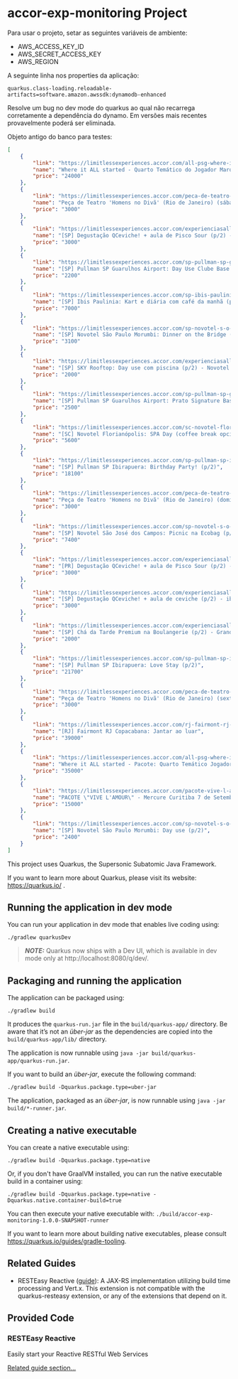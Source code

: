# accor-exp-monitoring Project

Para usar o projeto, setar as seguintes variáveis de ambiente:

- AWS_ACCESS_KEY_ID
- AWS_SECRET_ACCESS_KEY
- AWS_REGION


A seguinte linha nos properties da aplicação:

```shell
quarkus.class-loading.reloadable-artifacts=software.amazon.awssdk:dynamodb-enhanced
```

Resolve um bug no dev mode do quarkus ao qual não recarrega corretamente a dependência do dynamo. Em versões mais recentes provavelmente poderá ser eliminada.

Objeto antigo do banco para testes:

```json
[
	{
		"link": "https://limitlessexperiences.accor.com/all-psg-where-it-all-started-quarto-tematico-do-jogador-marquinhos",
		"name": "Where it ALL started - Quarto Temático do Jogador Marquinhos (PSG) no Pullman SP Vila Olímpia",
		"price": "24000"
	},
	{
		"link": "https://limitlessexperiences.accor.com/peca-de-teatro-homens-no-div-rio-de-janeiro-sabado-11-06-2-ingressos",
		"name": "Peça de Teatro 'Homens no Divã' (Rio de Janeiro) (sábado, 25/06) 2 ingressos",
		"price": "3000"
	},
	{
		"link": "https://limitlessexperiences.accor.com/experienciasall_qceviche_01",
		"name": "[SP] Degustação QCeviche! + aula de Pisco Sour (p/2) - ibis Styles Barra Funda",
		"price": "3000"
	},
	{
		"link": "https://limitlessexperiences.accor.com/sp-pullman-sp-guarulhos-airport-clube-base",
		"name": "[SP] Pullman SP Guarulhos Airport: Day Use Clube Base (p/1)",
		"price": "2200"
	},
	{
		"link": "https://limitlessexperiences.accor.com/sp-ibis-paulinia-kart-e-diaria-p-2",
		"name": "[SP] Ibis Paulinia: Kart e diária com café da manhã (p/2)",
		"price": "7000"
	},
	{
		"link": "https://limitlessexperiences.accor.com/sp-novotel-s-o-paulo-morumbi-dinner-on-the-bridge-p-2",
		"name": "[SP] Novotel São Paulo Morumbi: Dinner on the Bridge (p/2)",
		"price": "3100"
	},
	{
		"link": "https://limitlessexperiences.accor.com/experienciasall_skydayuse_nl",
		"name": "[SP] SKY Rooftop: Day use com piscina (p/2) - Novotel Leme",
		"price": "2000"
	},
	{
		"link": "https://limitlessexperiences.accor.com/sp-pullman-sp-guarulhos-airport-signature-base-steakhouse-dish-p-1",
		"name": "[SP] Pullman SP Guarulhos Airport: Prato Signature Base Steakhouse (p/1)",
		"price": "2500"
	},
	{
		"link": "https://limitlessexperiences.accor.com/sc-novotel-florianopolis-spa-day-coffe-break-optional",
		"name": "[SC] Novotel Florianópolis: SPA Day (coffee break opcional)",
		"price": "5600"
	},
	{
		"link": "https://limitlessexperiences.accor.com/sp-pullman-sp-ibirapuera-birthday-party-p-2",
		"name": "[SP] Pullman SP Ibirapuera: Birthday Party! (p/2)",
		"price": "18100"
	},
	{
		"link": "https://limitlessexperiences.accor.com/peca-de-teatro-homens-no-div-rio-de-janeiro-domingo-12-06-2-ingressos",
		"name": "Peça de Teatro 'Homens no Divã' (Rio de Janeiro) (domingo, 26/06) 2 ingressos",
		"price": "3000"
	},
	{
		"link": "https://limitlessexperiences.accor.com/sp-novotel-s-o-jose-dos-campos-picnic-ecobag-p-2",
		"name": "[SP] Novotel São José dos Campos: Picnic na Ecobag (p/2)",
		"price": "7400"
	},
	{
		"link": "https://limitlessexperiences.accor.com/experienciasall_qceviche_03",
		"name": "[PR] Degustação QCeviche! + aula de Pisco Sour (p/2) - Novotel Batel, Curitiba",
		"price": "3000"
	},
	{
		"link": "https://limitlessexperiences.accor.com/experienciasall_qceviche_02",
		"name": "[SP] Degustação QCeviche! + aula de ceviche (p/2) - ibis Styles Faria Lima",
		"price": "3000"
	},
	{
		"link": "https://limitlessexperiences.accor.com/experienciasall_chaboulangerie_grand",
		"name": "[SP] Chá da Tarde Premium na Boulangerie (p/2) - Grand Mercure Ibirapuera",
		"price": "2000"
	},
	{
		"link": "https://limitlessexperiences.accor.com/sp-pullman-sp-ibirapuera-love-stay-p-2",
		"name": "[SP] Pullman SP Ibirapuera: Love Stay (p/2)",
		"price": "21700"
	},
	{
		"link": "https://limitlessexperiences.accor.com/peca-de-teatro-homens-no-div-rio-de-janeiro-sexta-10-06-2-ingressos",
		"name": "Peça de Teatro 'Homens no Divã' (Rio de Janeiro) (sexta, 24/06) 2 ingressos",
		"price": "3000"
	},
	{
		"link": "https://limitlessexperiences.accor.com/rj-fairmont-rj-copacabana-jantar-ao-luar",
		"name": "[RJ] Fairmont RJ Copacabana: Jantar ao luar",
		"price": "39000"
	},
	{
		"link": "https://limitlessexperiences.accor.com/all-psg-where-it-all-started-pacote-quarto-tematico-jogador-marquinhos-jantar",
		"name": "Where it ALL started - Pacote: Quarto Temático Jogador Marquinhos (PSG) no Pullman SP Vila Olímpia + Jantar",
		"price": "35000"
	},
	{
		"link": "https://limitlessexperiences.accor.com/pacote-vive-l-amour-mercure-curitiba-7-de-setembro-jun-a-dez-2022",
		"name": "PACOTE \"VIVE L'AMOUR\" - Mercure Curitiba 7 de Setembro (JUN a DEZ 2022)",
		"price": "15000"
	},
	{
		"link": "https://limitlessexperiences.accor.com/sp-novotel-s-o-paulo-morumbi-day-use-p-2",
		"name": "[SP] Novotel São Paulo Morumbi: Day use (p/2)",
		"price": "2400"
	}
]
```



This project uses Quarkus, the Supersonic Subatomic Java Framework.

If you want to learn more about Quarkus, please visit its website: https://quarkus.io/ .

## Running the application in dev mode

You can run your application in dev mode that enables live coding using:
```shell script
./gradlew quarkusDev
```

> **_NOTE:_**  Quarkus now ships with a Dev UI, which is available in dev mode only at http://localhost:8080/q/dev/.

## Packaging and running the application

The application can be packaged using:
```shell script
./gradlew build
```
It produces the `quarkus-run.jar` file in the `build/quarkus-app/` directory.
Be aware that it’s not an _über-jar_ as the dependencies are copied into the `build/quarkus-app/lib/` directory.

The application is now runnable using `java -jar build/quarkus-app/quarkus-run.jar`.

If you want to build an _über-jar_, execute the following command:
```shell script
./gradlew build -Dquarkus.package.type=uber-jar
```

The application, packaged as an _über-jar_, is now runnable using `java -jar build/*-runner.jar`.

## Creating a native executable

You can create a native executable using: 
```shell script
./gradlew build -Dquarkus.package.type=native
```

Or, if you don't have GraalVM installed, you can run the native executable build in a container using: 
```shell script
./gradlew build -Dquarkus.package.type=native -Dquarkus.native.container-build=true
```

You can then execute your native executable with: `./build/accor-exp-monitoring-1.0.0-SNAPSHOT-runner`

If you want to learn more about building native executables, please consult https://quarkus.io/guides/gradle-tooling.

## Related Guides

- RESTEasy Reactive ([guide](https://quarkus.io/guides/resteasy-reactive)): A JAX-RS implementation utilizing build time processing and Vert.x. This extension is not compatible with the quarkus-resteasy extension, or any of the extensions that depend on it.

## Provided Code

### RESTEasy Reactive

Easily start your Reactive RESTful Web Services

[Related guide section...](https://quarkus.io/guides/getting-started-reactive#reactive-jax-rs-resources)
